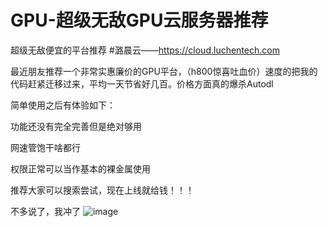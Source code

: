# GPU-超级无敌GPU云服务器推荐
超级无敌便宜的平台推荐
#潞晨云——https://cloud.luchentech.com

最近朋友推荐一个非常实惠廉价的GPU平台，（h800惊喜吐血价）速度的把我的代码赶紧迁移过来，平均一天节省好几百。价格方面真的爆杀Autodl

简单使用之后有体验如下：

功能还没有完全完善但是绝对够用

网速管饱干啥都行

权限正常可以当作基本的裸金属使用

推荐大家可以搜索尝试，现在上线就给钱！！！

不多说了，我冲了
![image](https://github.com/WangtaopPRC/GPU-/assets/101133639/ab54fb93-b8a2-4fbc-8d45-d03348f7b751)
